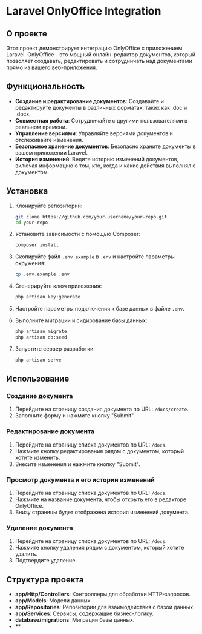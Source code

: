 # Laravel OnlyOffice Integration

## О проекте

Этот проект демонстрирует интеграцию OnlyOffice с приложением Laravel. OnlyOffice - это мощный онлайн-редактор документов, который позволяет создавать, редактировать и сотрудничать над документами прямо из вашего веб-приложения.

## Функциональность

- **Создание и редактирование документов**: Создавайте и редактируйте документы в различных форматах, таких как .doc и .docx.
- **Совместная работа**: Сотрудничайте с другими пользователями в реальном времени.
- **Управление версиями**: Управляйте версиями документов и отслеживайте изменения.
- **Безопасное хранение документов**: Безопасно храните документы в вашем приложении Laravel.
- **История изменений**: Ведите историю изменений документов, включая информацию о том, кто, когда и какие действия выполнял с документом.

## Установка

1. Клонируйте репозиторий:

    ```bash
    git clone https://github.com/your-username/your-repo.git
    cd your-repo
    ```

2. Установите зависимости с помощью Composer:

    ```bash
    composer install
    ```

3. Скопируйте файл `.env.example` в `.env` и настройте параметры окружения:

    ```bash
    cp .env.example .env
    ```

4. Сгенерируйте ключ приложения:

    ```bash
    php artisan key:generate
    ```

5. Настройте параметры подключения к базе данных в файле `.env`.

6. Выполните миграции и сидирование базы данных:

    ```bash
    php artisan migrate
    php artisan db:seed
    ```

7. Запустите сервер разработки:

    ```bash
    php artisan serve
    ```

## Использование

### Создание документа

1. Перейдите на страницу создания документа по URL: `/docs/create`.
2. Заполните форму и нажмите кнопку "Submit".

### Редактирование документа

1. Перейдите на страницу списка документов по URL: `/docs`.
2. Нажмите кнопку редактирования рядом с документом, который хотите изменить.
3. Внесите изменения и нажмите кнопку "Submit".

### Просмотр документа и его истории изменений

1. Перейдите на страницу списка документов по URL: `/docs`.
2. Нажмите на название документа, чтобы открыть его в редакторе OnlyOffice.
3. Внизу страницы будет отображена история изменений документа.

### Удаление документа

1. Перейдите на страницу списка документов по URL: `/docs`.
2. Нажмите кнопку удаления рядом с документом, который хотите удалить.
3. Подтвердите удаление.

## Структура проекта

- **app/Http/Controllers**: Контроллеры для обработки HTTP-запросов.
- **app/Models**: Модели данных.
- **app/Repositories**: Репозитории для взаимодействия с базой данных.
- **app/Services**: Сервисы, содержащие бизнес-логику.
- **database/migrations**: Миграции базы данных.
- **
